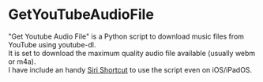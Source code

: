 # GetYouTubeAudioFile  
"Get Youtube Audio File" is a Python script to download music files from YouTube using youtube-dl.  
It is set to download the maximum quality audio file available (usually webm or m4a).  
I have include an handy [Siri Shortcut](https://github.com/Emasoft/GetYouTubeAudioFile/tree/main/siri%20shortcut) to use the script even on iOS/iPadOS.  
